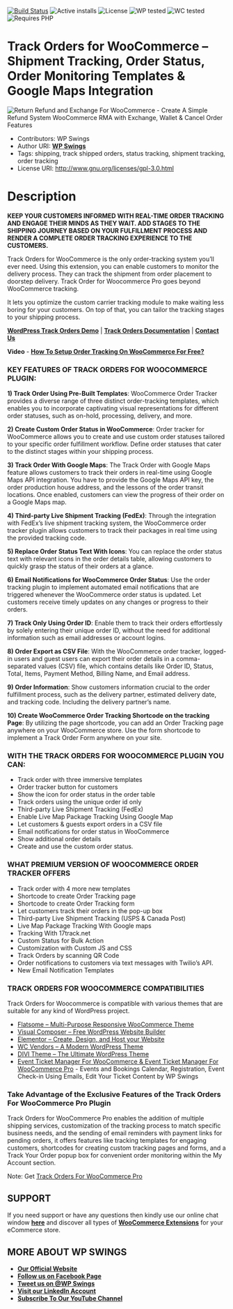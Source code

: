 [![Build Status](https://img.shields.io/travis/twbs/bootstrap/v4-dev.svg)](https://travis-ci.org/twbs/bootstrap) ![Active installs](https://img.shields.io/badge/Active-4000%2B-brightgreen) ![License](https://img.shields.io/badge/License-GPLv3%20or%20later-yellowgreen) ![WP tested](https://img.shields.io/badge/WP%20tested-6.5.5-brightgreen) ![WC tested](https://img.shields.io/badge/WC%20tested-9.1.2-brightgreen) ![Requires PHP](https://img.shields.io/badge/Requires%20PHP-7.2.0-blue)
# Track Orders for WooCommerce – Shipment Tracking, Order Status, Order Monitoring Templates & Google Maps Integration
![Return Refund and Exchange For WooCommerce - Create A Simple Refund System WooCommerce RMA with Exchange, Wallet & Cancel Order Features](https://ps.w.org/track-orders-for-woocommerce/assets/banner-772x250.png?rev=2672154)
* Contributors: WP Swings
* Author URI: [**WP Swings**](https://wpswings.com/?utm_source=wpswings-official&utm_medium=rma-github-page&utm_campaign=wpswings-official)
* Tags: shipping, track shipped orders, status tracking, shipment tracking, order tracking
* License URI: http://www.gnu.org/licenses/gpl-3.0.html


# Description

**KEEP YOUR CUSTOMERS INFORMED WITH REAL-TIME ORDER TRACKING AND ENGAGE THEIR MINDS AS THEY WAIT. ADD STAGES TO THE SHIPPING JOURNEY BASED ON YOUR FULFILLMENT PROCESS AND RENDER A COMPLETE ORDER TRACKING EXPERIENCE TO THE CUSTOMERS.**


Track Orders for WooCommerce is the only order-tracking system you’ll ever need. Using this extension, you can enable customers to monitor the delivery process. They can track the shipment from order placement to doorstep delivery. Track Order for Woocommerce Pro goes beyond WooCommerce tracking.


It lets you optimize the custom carrier tracking module to make waiting less boring for your customers. On top of that, you can tailor the tracking stages to your shipping process.


[**WordPress Track Orders Demo**](https://demo.wpswings.com/track-orders-for-woocommerce-pro/?utm_source=ot-github&utm_medium=referral&utm_campaign=ot-frontend-demo) | [**Track Orders Documentation**](https://https://docs.wpswings.com/track-orders-for-woocommerce/?utm_source=ot-github&utm_medium=referral&utm_campaign=ot-doc) | [**Contact Us**](https://wpswings.com/contact-us/?utm_source=ot-github&utm_medium=referral&utm_campaign=contactus)

**Video** - [**How To Setup Order Tracking On WooCommerce For Free?**](https://youtu.be/tQ5tJTjDJTE?si=yiAB_n5WpevrmzqH)

### KEY FEATURES OF TRACK ORDERS FOR WOOCOMMERCE PLUGIN:

**1) Track Order Using Pre-Built Templates**: WooCommerce Order Tracker provides a diverse range of three distinct order-tracking templates, which enables you to incorporate captivating visual representations for different order statuses, such as on-hold, processing, delivery, and more.

**2) Create Custom Order Status in WooCommerce**:
Order tracker for WooCommerce allows you to create and use custom order statuses tailored to your specific order fulfillment workflow. Define order statuses that cater to the distinct stages within your shipping process.

**3) Track Order With Google Maps**:
The Track Order with Google Maps feature allows customers to track their orders in real-time using Google Maps API integration. You have to provide the Google Maps API key, the order production house address, and the lessons of the order transit locations. Once enabled, customers can view the progress of their order on a Google Maps map.

**4) Third-party Live Shipment Tracking (FedEx)**:
Through the integration with FedEx’s live shipment tracking system, the WooCommerce order tracker plugin allows customers to track their packages in real time using the provided tracking code.

**5) Replace Order Status Text With Icons**:
You can replace the order status text with relevant icons in the order details table, allowing customers to quickly grasp the status of their orders at a glance.

**6) Email Notifications for WooCommerce Order Status**:
Use the order tracking plugin to implement automated email notifications that are triggered whenever the WooCommerce order status is updated. Let customers receive timely updates on any changes or progress to their orders.

**7) Track Only Using Order ID**:
Enable them to track their orders effortlessly by solely entering their unique order ID, without the need for additional information such as email addresses or account logins.

**8) Order Export as CSV File**:
With the WooCommerce order tracker, logged-in users and guest users can export their order details in a comma-separated values (CSV) file, which contains details like Order ID, Status, Total, Items, Payment Method, Billing Name, and Email address.

**9) Order Information**:
Show customers information crucial to the order fulfillment process, such as the delivery partner, estimated delivery date, and tracking code. Including the delivery partner’s name.

**10) Create WooCommerce Order Tracking Shortcode on the tracking Page**:
By utilizing the page shortcode, you can add an Order Tracking page anywhere on your WooCommerce store. Use the form shortcode to implement a Track Order Form anywhere on your site.

### WITH THE TRACK ORDERS FOR WOOCOMMERCE PLUGIN YOU CAN:
  

- Track order with three immersive templates
- Order tracker button for customers
- Show the icon for order status in the order table
- Track orders using the unique order id only
- Third-party Live Shipment Tracking (FedEx)
- Enable Live Map Package Tracking Using Google Map
- Let customers & guests export orders in a CSV file
- Email notifications for order status in WooCommerce
- Show additional order details
- Create and use the custom order status.

### WHAT PREMIUM VERSION OF WOOCOMMERCE ORDER TRACKER OFFERS

- Track order with 4 more new templates
- Shortcode to create Order Tracking page
- Shortcode to create Order Tracking form
- Let customers track their orders in the pop-up box
- Third-party Live Shipment Tracking (USPS & Canada Post)
- Live Map Package Tracking With Google maps
- Tracking With 17track.net
- Custom Status for Bulk Action
- Customization with Custom JS and CSS
- Track Orders by scanning QR Code
- Order notifications to customers via text messages with Twilio’s API.
- New Email Notification Templates

### TRACK ORDERS FOR WOOCOMMERCE COMPATIBILITIES


Track Orders for Woocommerce is compatible with various themes that are suitable for any kind of WordPress project.

- [Flatsome – Multi-Purpose Responsive WooCommerce Theme](https://flatsome.info/)
- [Visual Composer – Free WordPress Website Builder](https://visualcomposer.com/)
- [Elementor – Create, Design, and Host your Website](https://elementor.com/)
- [WC Vendors – A Modern WordPress Theme](https://www.wcvendors.com/themes/)
- [DIVI Theme – The Ultimate WordPress Theme](https://www.elegantthemes.com/gallery/divi/)
- [Event Ticket Manager For WooCommerce & Event Ticket Manager For WooCommerce Pro](https://wordpress.org/plugins/event-tickets-manager-for-woocommerce/) - Events and Bookings Calendar, Registration, Event Check-in Using Emails, Edit Your Ticket Content by WP Swings


### Take Advantage of the Exclusive Features of the Track Orders For WooCommerce Pro Plugin

Track Orders for WooCommerce Pro enables the addition of multiple shipping services, customization of the tracking process to match specific business needs, and the sending of email reminders with payment links for pending orders, it offers features like tracking templates for engaging customers, shortcodes for creating custom tracking pages and forms, and a Track Your Order popup box for convenient order monitoring within the My Account section.

Note: Get [Track Orders For WooCommerce Pro](https://wpswings.com/product/track-orders-for-woocommerce-pro/?utm_source=ot-github&utm_medium=referral&utm_campaign=ot-pro)


## SUPPORT

If you need support or have any questions then kindly use our online chat window [**here**](https://wpswings.com/?utm_source=ot-github&utm_medium=referral&utm_campaign=ot-support) and discover all types of [**WooCommerce Extensions**](https://wpswings.com/woocommerce-plugins/?utm_source=ot-github&utm_medium=referral&utm_campaign=wpswings-plugins) for your eCommerce store.


## MORE ABOUT WP SWINGS

* [**Our Official Website**](https://wpswings.com/?utm_source=ot-github&utm_medium=referral&utm_campaign=wpswings-official)
* [**Follow us on Facebook Page**](https://www.facebook.com/wpswings)
* [**Tweet us on @WP Swings**](https://twitter.com/wpswings)
* [**Visit our LinkedIn Account**](https://www.linkedin.com/company/77072505/admin/)
* [**Subscribe To Our YouTube Channel**](https://www.youtube.com/channel/UC7nYNf0JETOwW3GOD_EW2Ag)
